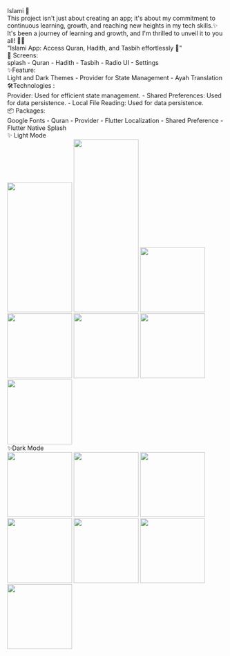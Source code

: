<div>
 Islami 🕌
</div>

<div> This project isn't just about creating an app; it's about my commitment to continuous learning, growth, and reaching new heights in my tech skills.✨️ </div>
<div>   </div>
<div> It's been a journey of learning and growth, and I'm thrilled to unveil it to you all! 🙏🏻 </div>
<div>   </div>
<div> "Islami	 App: Access Quran, Hadith, and Tasbih effortlessly 🕌"</div>

<div>
📱 Screens:
<div>   </div>
  splash
- Quran
- Hadith
- Tasbih
- Radio UI
- Settings 
</div>

<div>
 ✨Feature:
<div>   </div>
 Light and Dark Themes
- Provider for State Management
- Ayah Translation
</div>

<div>
🛠Technologies :
<div>   </div>
     Provider: Used for efficient state management.
- Shared Preferences: Used for data persistence.
- Local File Reading: Used for data persistence.
</div>

<div>
📦 Packages:
<div>   </div> 
    Google Fonts
- Quran
- Provider
- Flutter Localization
- Shared Preference
- Flutter Native Splash 
</div>

<div> 

<div> ✨ Light Mode   </div>
 
<img src="https://github.com/ibrahimelseginy/Islami/assets/160798019/7c8e5b48-e245-4c11-9fb5-f8a55c65dc11.png " width="150" height="300">
<img src="https://github.com/ibrahimelseginy/Islami/assets/160798019/a208289e-b27e-4003-a284-5a335f6f4a82.png " width="150" height="400" >
<img src="https://github.com/ibrahimelseginy/Islami/assets/160798019/74a2db6d-5341-443c-8777-ca04a38f2876.png " width="150" >
<img src="https://github.com/ibrahimelseginy/Islami/assets/160798019/a97674a8-cf60-4886-b4f9-d29c8a6e5401.png " width="150" >
<img src="https://github.com/ibrahimelseginy/Islami/assets/160798019/b57eef86-52b1-41f6-9a74-9b5e60547acf.png " width="150" >
<img src="https://github.com/ibrahimelseginy/Islami/assets/160798019/2b23aa4c-14aa-4b21-9569-5875be67eae3.png " width="150" >
<img src="https://github.com/ibrahimelseginy/Islami/assets/160798019/7ec0576c-12dd-4960-897a-c785ed74258f.png " width="150" > 
</div>


<div> 

<div> ✨Dark Mode   </div>
 
<img src="https://github.com/ibrahimelseginy/Islami/assets/160798019/de8eeb1b-8242-48aa-98fb-863f3460d6b4.png " width="150" >
<img src="https://github.com/ibrahimelseginy/Islami/assets/160798019/228476bd-2db5-4658-ba55-96a4fc205a30.png " width="150" >
<img src="https://github.com/ibrahimelseginy/Islami/assets/160798019/005c21e7-bcc7-478f-9557-0b1bfac8f937.png " width="150" >
<img src="https://github.com/ibrahimelseginy/Islami/assets/160798019/54b9ab1f-a725-4336-a0d7-4d6fda02420c.png " width="150" >
<img src="https://github.com/ibrahimelseginy/Islami/assets/160798019/15cde50e-dbd3-4ba2-9506-bf8ad22de9ad.png " width="150" > 
<img src="https://github.com/ibrahimelseginy/Islami/assets/160798019/a9e2226f-69e3-4bdd-92e5-3c1dec56308c.png " width="150" >
<img src="https://github.com/ibrahimelseginy/Islami/assets/160798019/596f36cc-802b-4447-82c0-26cd071e638a.png " width="150" >

</div>





